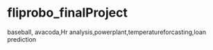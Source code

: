 # fliprobo_finalProject
baseball, avacoda,Hr analysis,powerplant,temperatureforcasting,loan prediction
